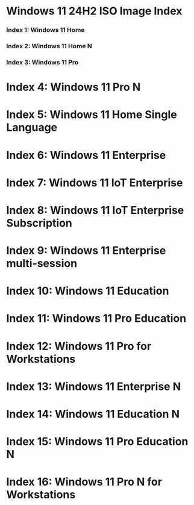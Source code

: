 
# Windows 11 24H2 ISO Image Index

### Index 1: Windows 11 Home
### Index 2: Windows 11 Home N
### Index 3: Windows 11 Pro
# Index 4: Windows 11 Pro N
# Index 5: Windows 11 Home Single Language
# Index 6: Windows 11 Enterprise
# Index 7: Windows 11 IoT Enterprise
# Index 8: Windows 11 IoT Enterprise Subscription
# Index 9: Windows 11 Enterprise multi-session
# Index 10: Windows 11 Education
# Index 11: Windows 11 Pro Education
# Index 12: Windows 11 Pro for Workstations
# Index 13: Windows 11 Enterprise N
# Index 14: Windows 11 Education N
# Index 15: Windows 11 Pro Education N
# Index 16: Windows 11 Pro N for Workstations
